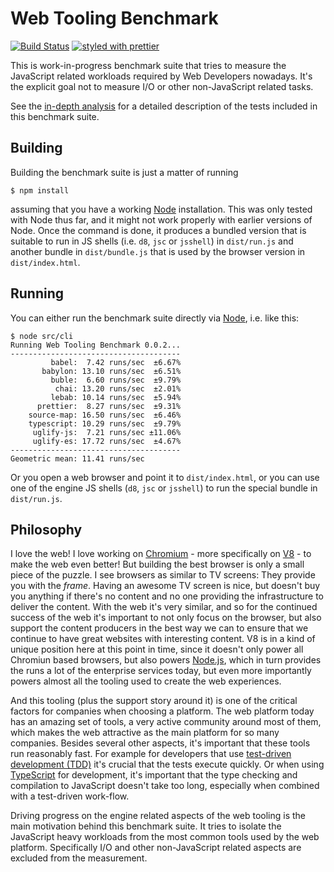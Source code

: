 # Web Tooling Benchmark

[![Build Status](https://travis-ci.org/v8/web-tooling-benchmark.svg?branch=master)](https://travis-ci.org/v8/web-tooling-benchmark) [![styled with prettier](https://img.shields.io/badge/styled_with-prettier-ff69b4.svg)](https://github.com/prettier/prettier)

This is work-in-progress benchmark suite that tries to measure the
JavaScript related workloads required by Web Developers nowadays.
It's the explicit goal not to measure I/O or other non-JavaScript
related tasks.

See the [in-depth
analysis](https://github.com/v8/web-tooling-benchmark/blob/master/docs/in-depth.md)
for a detailed description of the tests included in this benchmark suite.


## Building

Building the benchmark suite is just a matter of running

```
$ npm install
```

assuming that you have a working [Node](https://nodejs.org) installation. This
was only tested with Node thus far, and it might not work properly with earlier
versions of Node. Once the command is done, it produces a bundled version that
is suitable to run in JS shells (i.e. `d8`, `jsc` or `jsshell`) in `dist/run.js`
and another bundle in `dist/bundle.js` that is used by the browser version in
`dist/index.html`.

## Running

You can either run the benchmark suite directly via [Node](https://nodejs.org),
i.e. like this:

```
$ node src/cli
Running Web Tooling Benchmark 0.0.2...
--------------------------------------
         babel:  7.42 runs/sec  ±6.67%
       babylon: 13.10 runs/sec  ±6.51%
         buble:  6.60 runs/sec  ±9.79%
          chai: 13.20 runs/sec  ±2.01%
         lebab: 10.14 runs/sec  ±5.94%
      prettier:  8.27 runs/sec  ±9.31%
    source-map: 16.50 runs/sec  ±6.46%
    typescript: 10.29 runs/sec  ±9.79%
     uglify-js:  7.21 runs/sec ±11.06%
     uglify-es: 17.72 runs/sec  ±4.67%
--------------------------------------
Geometric mean: 11.41 runs/sec
```

Or you open a web browser and point it to `dist/index.html`, or you can use one
of the engine JS shells (`d8`, `jsc` or `jsshell`) to run the special bundle
in `dist/run.js`.

## Philosophy

I love the web! I love working on [Chromium](http://www.chromium.org) - more
specifically on [V8](http://v8project.org) - to make the web even better! But
building the best browser is only a small piece of the puzzle. I see browsers
as similar to TV screens: They provide you with the *frame*. Having an awesome
TV screen is nice, but doesn't buy you anything if there's no content and no
one providing the infrastructure to deliver the content.
With the web it's very similar, and so for the continued success of the web
it's important to not only focus on the browser, but also support the
content producers in the best way we can to ensure that we continue to have
great websites with interesting content. V8 is in a kind of unique position
here at this point in time, since it doesn't only power all Chromiun based
browsers, but also powers [Node.js](https://www.nodejs.org), which in turn
provides the runs a lot of the enterprise services today, but even more
importantly powers almost all the tooling used to create the web experiences.

And this tooling (plus the support story around it) is one of the critical
factors for companies when choosing a platform. The web platform today has
an amazing set of tools, a very active community around most of them, which
makes the web attractive as the main platform for so many companies. Besides
several other aspects, it's important that these tools run reasonably fast.
For example for developers that use [test-driven development
(TDD)](https://en.wikipedia.org/wiki/Test-driven_development) it's crucial
that the tests execute quickly. Or when using
[TypeScript](https://www.typescriptlang.org) for development, it's important
that the type checking and compilation to JavaScript doesn't take too long,
especially when combined with a test-driven work-flow.

Driving progress on the engine related aspects of the web tooling is the
main motivation behind this benchmark suite. It tries to isolate the
JavaScript heavy workloads from the most common tools used by the web
platform. Specifically I/O and other non-JavaScript related aspects are
excluded from the measurement.

